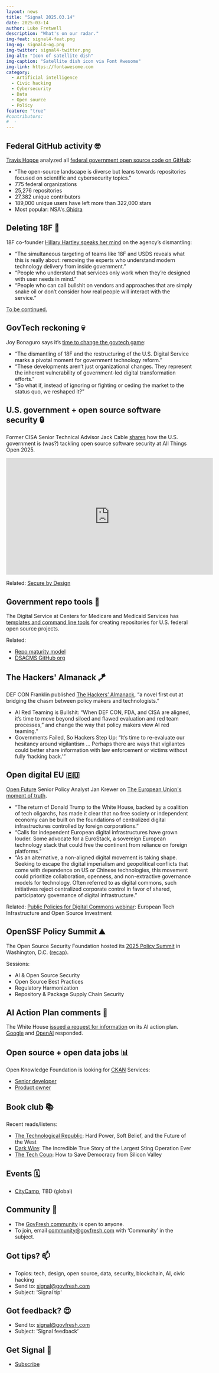 ```yaml
---
layout: news
title: "Signal 2025.03.14"
date: 2025-03-14
author: Luke Fretwell
description: "What's on our radar."
img-feat: signal4-feat.png
img-og: signal4-og.png
img-twitter: signal4-twitter.png
img-alt: "Icon of satellite dish"
img-caption: "Satellite dish icon via Font Awesome"
img-link: https://fontawesome.com
category:
  - Artificial intelligence
  - Civic hacking
  - Cybersecurity
  - Data
  - Open source
  - Policy
feature: "true"
#contributors:
#  - 
---
```




## Federal GitHub activity 🤓

[Travis Hoppe](https://thoppe.github.io/) analyzed all [federal government open source code on GitHub](https://github.com/thoppe/Federal-Github-Landscape-Analysis):



* “The open-source landscape is diverse but leans towards repositories focused on scientific and cybersecurity topics.”
* 775 federal organizations
* 25,276 repositories
* 27,382 unique contributors
* 189,000 unique users have left more than 322,000 stars
* Most popular: NSA's[ Ghidra](https://github.com/NationalSecurityAgency/ghidra)


## Deleting 18F 🥄

18F co-founder [Hillary Hartley speaks her mind](https://hillary.medium.com/deleting-18f-59fa6294628b) on the agency’s dismantling:



* “The simultaneous targeting of teams like 18F and USDS reveals what this is really about: removing the experts who understand modern technology delivery from inside government.”
* “People who understand that services only work when they’re designed with user needs in mind.”
* “People who can call bullshit on vendors and approaches that are simply snake oil or don’t consider how real people will interact with the service.”

[To be continued.](https://18f.org/)


## GovTech reckoning 💀

Joy Bonaguro says it’s [time to change the govtech game](https://medium.com/@joybonaguro/govtech-reckoning-time-to-change-the-game-08b3de5e8e31):



* “The dismantling of 18F and the restructuring of the U.S. Digital Service marks a pivotal moment for government technology reform.”
* “These developments aren’t just organizational changes. They represent the inherent vulnerability of government-led digital transformation efforts.”
* “So what if, instead of ignoring or fighting or ceding the market to the status quo, we reshaped it?”


## U.S. government + open source software security 🔒

Former CISA Senior Technical Advisor Jack Cable [shares](https://www.youtube.com/watch?v=Furf5A8Jpbg&list=PL6kQg8bP1Ji6l7PQqErE4vBNTDbHBEbD5&index=4) how the U.S. government is (was?) tackling open source software security at All Things Open 2025.

<iframe width="560" height="315" src="https://www.youtube.com/embed/Furf5A8Jpbg?si=UK29SBQE-oIIu22v" title="YouTube video player" frameborder="0" allow="accelerometer; autoplay; clipboard-write; encrypted-media; gyroscope; picture-in-picture; web-share" referrerpolicy="strict-origin-when-cross-origin" allowfullscreen></iframe>

Related: [Secure by Design](https://www.cisa.gov/securebydesign)


## Government repo tools 🧰

The Digital Service at Centers for Medicare and Medicaid Services has [templates and command line tools](https://github.com/dsacms/repo-scaffolder) for creating repositories for U.S. federal open source projects.

Related:



* [Repo maturity model](https://github.com/DSACMS/repo-scaffolder/blob/main/maturity-model-tiers.pdf)
* [DSACMS GitHub org](DSACMS)


## The Hackers' Almanack 🪁

DEF CON Franklin published [The Hackers’ Almanack](https://harris.uchicago.edu/sites/default/files/the_def_con_32_hackers_almanack.pdf), “a novel first cut at bridging the chasm between policy makers and technologists.”



* AI Red Teaming is Bullshit: “When DEF CON, FDA, and CISA are aligned, it’s time to move beyond siloed and flawed evaluation and red team processes,” and change the way that policy makers view AI red teaming.”
* Governments Failed, So Hackers Step Up: “It’s time to re-evaluate our hesitancy around vigilantism … Perhaps there are ways that vigilantes could better share information with law enforcement or victims without fully ‘hacking back.’”


## Open digital EU 🇪🇺

[Open Future](https://openfuture.eu/blog/looking-for-an-exit-europes-way-to-public-digital-infrastructures/) Senior Policy Analyst Jan Krewer on [The European Union's moment of truth](https://openfuture.eu/blog/looking-for-an-exit-europes-way-to-public-digital-infrastructures/).



* “The return of Donald Trump to the White House, backed by a coalition of tech oligarchs, has made it clear that no free society or independent economy can be built on the foundations of centralized digital infrastructures controlled by foreign corporations.”
* “Calls for independent European digital infrastructures have grown louder. Some advocate for a EuroStack, a sovereign European technology stack that could free the continent from reliance on foreign platforms.”
* “As an alternative, a non-aligned digital movement is taking shape. Seeking to escape the digital imperialism and geopolitical conflicts that come with dependence on US or Chinese technologies, this movement could prioritize collaboration, openness, and non-extractive governance models for technology. Often referred to as digital commons, such initiatives reject centralized corporate control in favor of shared, participatory governance of digital infrastructure.”

Related: [Public Policies for Digital Commons webinar](https://openfuture.eu/event/public-policies-for-digital-commons-webinar-european-tech-infrastructure-and-open-source-investment/): European Tech Infrastructure and Open Source Investment


## OpenSSF Policy Summit ⛰️

The Open Source Security Foundation hosted its [2025 Policy Summit](https://openssf.org/blog/2025/03/14/openssf-policy-summit-dc-2025-recap/) in Washington, D.C. ([recap](https://openssf.org/blog/2025/03/14/openssf-policy-summit-dc-2025-recap/)).

Sessions:



* AI & Open Source Security
* Open Source Best Practices
* Regulatory Harmonization
* Repository & Package Supply Chain Security


## AI Action Plan comments 🤖

The White House [issued a request for information](https://www.whitehouse.gov/briefings-statements/2025/02/public-comment-invited-on-artificial-intelligence-action-plan/) on its AI action plan. [Google](https://blog.google/outreach-initiatives/public-policy/google-us-ai-action-plan-comments/) and [OpenAI](https://openai.com/global-affairs/openai-proposals-for-the-us-ai-action-plan/) responded.


## Open source + open data jobs 📊

Open Knowledge Foundation is looking for [CKAN](https://ckan.org/) Services:



* [Senior developer](https://okfn.org/en/jobs/senior-dev-ckan-services/)
* [Product owner](https://okfn.org/en/jobs/product-owner-ckan-services/)


## Book club 📚

Recent reads/listens:



* [The Technological Republic](https://www.penguinrandomhouse.com/books/760945/the-technological-republic-by-alexander-c-karp-and-nicholas-w-zamiska/): Hard Power, Soft Belief, and the Future of the West
* [Dark Wire](https://www.whats-on-netflix.com/news/dark-wire-jason-bateman-netflix-thriller-everything-we-know-so-far/): The Incredible True Story of the Largest Sting Operation Ever
* [The Tech Coup](https://govfresh.com/books/the-tech-coup): How to Save Democracy from Silicon Valley


## Events 🗓️



* [CityCamp](https://citycamp.com), TBD (global)


## Community 🫶



* The [GovFresh community](https://govfresh.com/community) is open to anyone.
* To join, email [community@govfresh.com](mailto:community@govfresh.com) with ‘Community’ in the subject.


## Got tips? 📫



* Topics: tech, design, open source, data, security, blockchain, AI, civic hacking
* Send to: [signal@govfresh.com](mailto:signal@govfresh.com) 
* Subject: 'Signal tip'


## Got feedback? 😍



* Send to: [signal@govfresh.com](mailto:signal@govfresh.com) 
* Subject: 'Signal feedback’

## Get Signal 📨

* [Subscribe](https://govfresh.com/subscribe)